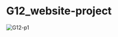 # G12_website-project

![G12-p1](https://user-images.githubusercontent.com/88741336/199429948-4829ca1f-256f-47ca-afec-7c97514dd010.png)
